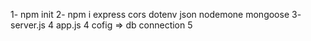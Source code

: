 1- npm init
2- npm i express cors dotenv json nodemone mongoose 
3- server.js
4 app.js
4 cofig => db connection
5 
